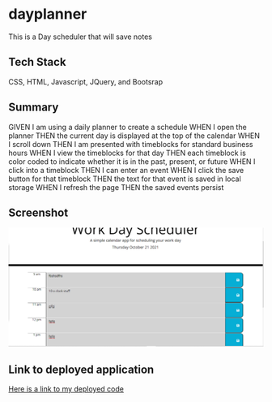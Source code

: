 # dayplanner
This is a Day scheduler that will save notes
<br>

## Tech Stack

CSS, HTML, Javascript, JQuery, and Bootsrap

## Summary
GIVEN I am using a daily planner to create a schedule
WHEN I open the planner
THEN the current day is displayed at the top of the calendar
WHEN I scroll down
THEN I am presented with timeblocks for standard business hours
WHEN I view the timeblocks for that day
THEN each timeblock is color coded to indicate whether it is in the past, present, or future
WHEN I click into a timeblock
THEN I can enter an event
WHEN I click the save button for that timeblock
THEN the text for that event is saved in local storage
WHEN I refresh the page
THEN the saved events persist

## Screenshot


![day planner](./Assets/screenshot.png)


## Link to deployed application


[Here is a link to my deployed code](https://wmerrill01.github.io/dayplanner/)